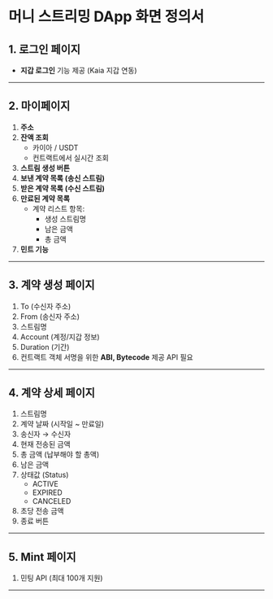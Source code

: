 # 머니 스트리밍 DApp 화면 정의서

## 1. 로그인 페이지
- **지갑 로그인** 기능 제공 (Kaia 지갑 연동)

---

## 2. 마이페이지
1. **주소**
2. **잔액 조회**
   - 카이아 / USDT
   - 컨트랙트에서 실시간 조회
3. **스트림 생성 버튼**
4. **보낸 계약 목록 (송신 스트림)**
5. **받은 계약 목록 (수신 스트림)**
6. **만료된 계약 목록**
   - 계약 리스트 항목:
     - 생성 스트림명
     - 남은 금액
     - 총 금액
7. **민트 기능**

---

## 3. 계약 생성 페이지
1. To (수신자 주소)
2. From (송신자 주소)
3. 스트림명
4. Account (계정/지갑 정보)
5. Duration (기간)
6. 컨트랙트 객체 서명을 위한 **ABI, Bytecode** 제공 API 필요

---

## 4. 계약 상세 페이지
1. 스트림명
2. 계약 날짜 (시작일 ~ 만료일)
3. 송신자 → 수신자
4. 현재 전송된 금액
5. 총 금액 (납부해야 할 총액)
6. 남은 금액
7. 상태값 (Status)  
   - ACTIVE  
   - EXPIRED  
   - CANCELED
8. 초당 전송 금액
9. 종료 버튼

---

## 5. Mint 페이지
1. 민팅 API (최대 100개 지원)

---
